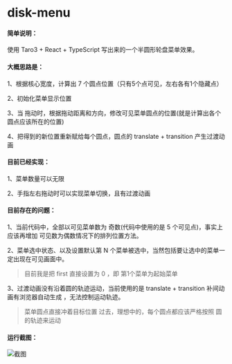 # disk-menu
#### 简单说明：

使用 Taro3 + React + TypeScript 写出来的一个半圆形轮盘菜单效果。



#### 大概思路是：

1、根据核心宽度，计算出 7 个圆点位置（只有5个点可见，左右各有1个隐藏点）

2、初始化菜单显示位置

3、当 拖动时，根据拖动距离和方向，修改可见菜单圆点的位置(就是计算出各个圆点应该所在的位置)

4、把得到的新位置重新赋给每个圆点，圆点的 translate + transition 产生过渡动画



#### 目前已经实现：

1、菜单数量可以无限

2、手指左右拖动时可以实现菜单切换，且有过渡动画



#### 目前存在的问题：

1、当前代码中，全部以可见菜单数为 奇数(代码中使用的是 5 个可见点)，事实上应该再增加 可见数为偶数情况下的排列位置方法。

2、菜单选中状态、以及设置默认第 N 个菜单被选中，当然包括要让选中的菜单一定出现在可见画面中。

> 目前我是把 first 直接设置为 0 ，即 第1个菜单为起始菜单

3、过渡动画没有沿着圆的轨迹运动，当前使用的是 translate + transition 补间动画有浏览器自动生成 ，无法控制运动轨迹。

> 菜单圆点直接冲着目标位置 过去，理想中的，每个圆点都应该严格按照 圆 的轨迹来运动



#### 运行截图：

![截图](https://puxiao.com/github/disk_menu.jpg)

